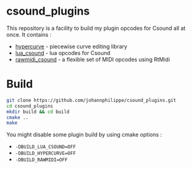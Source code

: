 # csound_plugins

This repository is a facility to build my plugin opcodes for Csound all at once. 
It contains : 
- [hypercurve](https://github.com/johannphilippe/hypercurve) - piecewise curve editing library
- [lua_csound](https://github.com/johannphilippe/lua_csound) - lua opcodes for Csound 
- [rawmidi_csound](https://github.com/johannphilippe/rawmidi_csound) - a flexible set of MIDI opcodes using RtMidi 


# Build 


```bash
git clone https://github.com/johannphilippe/csound_plugins.git 
cd csound_plugins
mkdir build && cd build 
cmake ..
make
```

You might disable some plugin build by using cmake options : 
- `-DBUILD_LUA_CSOUND=OFF`
- `-DBUILD_HYPERCURVE=OFF`
- `-DBUILD_RAWMIDI=OFF`
